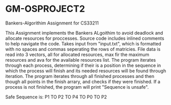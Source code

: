 # GM-OSPROJECT2
Bankers-Algorithim Assignment for CS33211

This Assignment implements the Bankers ALgoithim to avoid deadlock and allocate resources for proccesses. Source code includes inlined comments
to help navigate the code. Takes input from "input.txt", which is formatted with no spaces and commas seperating the rows of matricies. File data is read 
into 3 vectors, all for allocated resources, max fir the maximum resources and ava for the available resources list. The program iterates through each process,
determining if their is a position in the sequence in which the process will finish and its needed resources will be found through iteration. The program iterates through all finished processes and then though all points in the finish arrary, and checks if they were finished. If a process is not finished, the program will
print "Sequence is unsafe". 

Safe Sequence is:
P1 TO P2 TO P4 TO P0 TO P2
